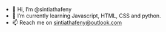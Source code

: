 - 👋 Hi, I’m @sintiathafeny
- 🌱 I’m currently learning Javascript, HTML, CSS and python.
- 📫 Reach me on sintiathafeny@outlook.com

<!---
sintiathafeny/sintiathafeny is a ✨ special ✨ repository because its `README.md` (this file) appears on your GitHub profile.
You can click the Preview link to take a look at your changes.
--->
